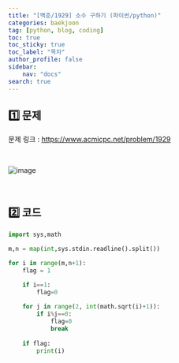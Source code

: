 ```yaml
---
title: "[백준/1929] 소수 구하기 (파이썬/python)"
categories: baekjoon
tag: [python, blog, coding]
toc: true
toc_sticky: true
toc_label: "목차"
author_profile: false
sidebar:
    nav: "docs"
search: true
---
```


## 1️⃣ 문제

문제 링크 : <a href="https://www.acmicpc.net/problem/1929" target="_blank">https://www.acmicpc.net/problem/1929</a>

<br/>

![image](https://user-images.githubusercontent.com/52556486/180925609-9c9bb58d-ec5f-4027-9902-42239458ab16.png)

<br/>

## 2️⃣ 코드

```python
import sys,math

m,n = map(int,sys.stdin.readline().split())

for i in range(m,n+1):
    flag = 1

    if i==1:
        flag=0
    
    for j in range(2, int(math.sqrt(i)+1)):
        if i%j==0:
            flag=0
            break
    
    if flag:
        print(i)
```